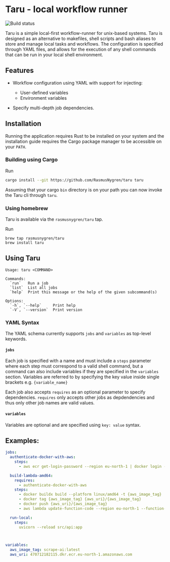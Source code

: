# Taru - local workflow runner

![Build status](https://github.com/RasmusNygren/taru/actions/workflows/main.yml/badge.svg)

Taru is a simple local-first workflow-runner for unix-based systems.
Taru is designed as an alternative to makefiles, shell scripts and bash aliases to store and manage
local tasks and workflows.
The configuration is specified through YAML files,
and allows for the execution of any shell commands that can be run in your local shell environment.




## Features
- Workflow configuration using YAML with support for injecting:
    - User-defined variables
    - Environment variables

- Specify multi-depth job dependencies.

## Installation
Running the application requires Rust to be installed on your system and the
installation guide requires the Cargo
package manager to be accessible on your `PATH`.

### Building using Cargo
Run
```bash
cargo install --git https://github.com/RasmusNygren/taru taru
```

Assuming that your cargo `bin` directory is on your path you
can now invoke the Taru cli through `taru`.


### Using homebrew
Taru is available via the `rasmusnygren/taru` tap.

Run
```shell
brew tap rasmusnygren/taru
brew install taru
```

## Using Taru
```shell
Usage: taru <COMMAND>

Commands:
  `run`   Run a job
  `list`  List all jobs
  `help`  Print this message or the help of the given subcommand(s)

Options:
  `-h`, `--help`     Print help
  `-V`, `--version`  Print version
```

### YAML Syntax
The YAML schema currently supports `jobs` and `variables` as top-level keywords.
#### `jobs`
Each job is specified with a name and must include a `steps` parameter where each step
must correspond to a valid shell command, but a command can also include variables
if they are specified in the `variables` section. Variables are referred to by specifying the key value
inside single brackets e.g. `{variable_name}`

Each job also accepts
`requires` as an optional parameter to specify dependencies. `requires` only accepts other jobs as depdendencies
and thus only other job names are valid values.
#### `variables`
Variables are optional and are specified using
`key: value` syntax.


## Examples:
```yaml
jobs:
  authenticate-docker-with-aws:
    steps:
      - aws ecr get-login-password --region eu-north-1 | docker login --username AWS --password-stdin {aws_uri}

  build-lambda-amd64:
    requires:
      - authenticate-docker-with-aws
    steps:
      - docker buildx build --platform linux/amd64 -t {aws_image_tag} .
      - docker tag {aws_image_tag} {aws_uri}/{aws_image_tag}
      - docker push {aws_uri}/{aws_image_tag}
      - aws lambda update-function-code --region eu-north-1 --function-name scrape-backend-api --image-uri {aws_uri}/{aws_image_tag} --architecture=x86_64

  run-local:
    steps:
      uvicorn --reload src/api:app



variables:
  aws_image_tag: scrape-ai:latest
  aws_uri: 470712182115.dkr.ecr.eu-north-1.amazonaws.com
```
